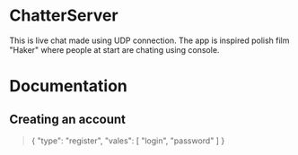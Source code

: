 # ChatterServer
This is live chat made using UDP connection. The app is inspired polish film "Haker" where people at start are chating using console.

# Documentation
## Creating an account
>{
>  "type": "register",
>  "vales": [
>    "login",
>    "password"
>  ]
>}
